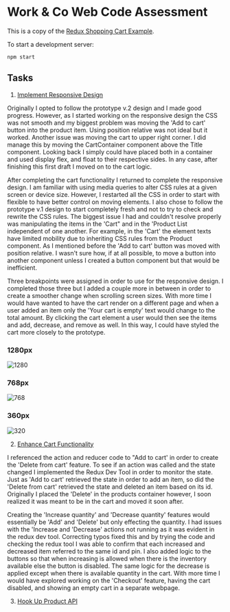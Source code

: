 # Work & Co Web Code Assessment

This is a copy of the [Redux Shopping Cart Example](https://github.com/reactjs/redux/tree/master/examples/shopping-cart).

To start a development server:

```
npm start
```

## Tasks

1. [Implement Responsive Design](/tasks/01-responsive-design.md)

Originally I opted to follow the prototype v.2  design and I made good progress. However, as I started working on the responsive design the CSS was not smooth and my biggest problem was moving the 'Add to cart' button into the product item. Using position relative was not ideal but it worked. Another issue was moving the cart to upper right corner. I did manage this by moving the CartContainer component above the Title component. Looking back I simply could have placed both in a container and used display flex, and float to their respective sides. In any case, after finishing this first draft I moved on to the cart logic.
  
After completing the cart functionality I returned to complete the responsive design. I am familiar with using media queries to alter CSS rules at a given screen or device size. However, I restarted all the CSS in order to start with flexible to have better control on moving elements. I also chose to follow the prototype v.1 design to start completely fresh and not to try to check and rewrite the CSS rules. The biggest issue I had and couldn't resolve properly was manipulating the items in the 'Cart" and in the 'Product List independent of one another. For example, in the 'Cart' the element texts have limited mobility due to inheriting CSS rules from the Product component. As I mentioned before the 'Add to cart' button was moved with position relative. I wasn't sure how, if at all possible, to move a button into another component unless I created a button component but that would be inefficient.

Three breakpoints were assigned in order to use for the responsive design. I completed those three but I added a couple more in between in order to create a smoother change when scrolling screen sizes. With more time I would have wanted to have the cart render on a different page and when a user added an item only the 'Your cart is empty' text would change to the total amount. By clicking the cart element a user would then see the items and add, decrease, and remove as well. In this way, I could have styled the cart more closely to the prototype.

<h3>1280px</h3> 
  
![1280](https://user-images.githubusercontent.com/32649354/53599781-db130e80-3b5c-11e9-899d-e99eab064b55.png)

<h3>768px</h3>

![768](https://user-images.githubusercontent.com/32649354/53599837-00a01800-3b5d-11e9-8c91-0ba74a950155.png)

<h3>360px</h3> 

![320](https://user-images.githubusercontent.com/32649354/53599881-157cab80-3b5d-11e9-86f2-93591a47f958.png)

2. [Enhance Cart Functionality](/tasks/02-cart-enhancements.md)

I referenced the action and reducer code to "Add to cart' in order to create the 'Delete from cart' feature. To see if an action was called and the state changed I implemented the Redux Dev Tool in order to monitor the state. Just as 'Add to cart' retrieved the state in order to add an item, so did the 'Delete from cart' retrieved the state and deleted an item based on its id. Originally I placed the 'Delete' in the products container however, I soon realized it was meant to be in the cart and moved it soon after. 

Creating the 'Increase quantity' and 'Decrease quantity' features would essentially be 'Add' and 'Delete' but only effecting the quantity. I had issues with the 'Increase and 'Decrease' actions not running as it was evident in the redux dev tool. Correcting typos fixed this and by trying the code and checking the redux tool I was able to confirm that each increased and decreased item referred to the same id and pin. I also added logic to the buttons so that when increasing is allowed when there is the inventory available else the button is disabled. The same logic for the decrease is applied except when there is available quantity in the cart. With more time I would have explored working on the 'Checkout' feature, having the cart disabled, and showing an empty cart in a separate webpage.

3. [Hook Up Product API](/tasks/03-product-api.md)


